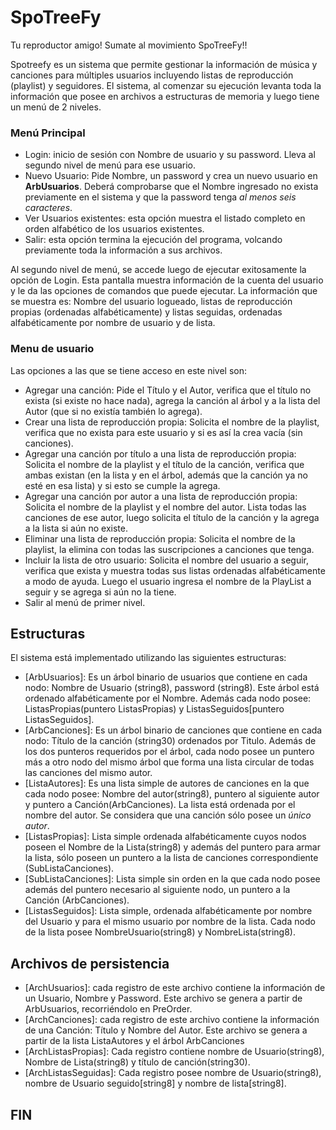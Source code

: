 # SpoTreeFy
Tu reproductor amigo! Sumate al movimiento SpoTreeFy!!

Spotreefy es un sistema que permite gestionar la información de música y canciones para múltiples usuarios incluyendo listas de reproducción (playlist) y seguidores.
El sistema, al comenzar su ejecución levanta toda la información que posee en archivos a estructuras de memoria y luego tiene un menú de 2 niveles.

### Menú Principal
- Login: inicio de sesión con Nombre de usuario y su password. Lleva al segundo nivel de menú para ese usuario.
- Nuevo Usuario: Pide Nombre, un password y crea un nuevo usuario en **ArbUsuarios**. Deberá comprobarse que el Nombre ingresado no exista previamente en el sistema y que la password tenga *al menos seis caracteres*.
- Ver Usuarios existentes: esta opción muestra el listado completo en orden alfabético de los usuarios existentes.
- Salir: esta opción termina la ejecución del programa, volcando previamente toda la información a sus archivos.

Al segundo nivel de menú, se accede luego de ejecutar exitosamente la opción de Login.
Esta pantalla muestra información de la cuenta del usuario y le da las opciones de comandos que puede ejecutar. 
La información que se muestra es: Nombre del usuario logueado, listas de reproducción propias (ordenadas alfabéticamente) y listas seguidas, ordenadas alfabéticamente por nombre de usuario y de lista.

### Menu de usuario
Las opciones a las que se tiene acceso en este nivel son:
- Agregar una canción: Pide el Título y el Autor, verifica que el título no exista (si existe no hace nada), agrega la canción al árbol y a la lista del Autor (que si no existía también lo agrega).
- Crear una lista de reproducción propia: Solicita el nombre de la playlist, verifica que no exista para este usuario y si es así la crea vacía (sin canciones).
- Agregar una canción por título a una lista de reproducción propia: Solicita el nombre de la playlist y el título de la canción, verifica que ambas existan (en la lista y en el árbol, además que la canción ya no esté en esa lista) y si esto se cumple la agrega.
- Agregar una canción por autor a una lista de reproducción propia: Solicita el nombre de la playlist y el nombre del autor. Lista todas las canciones de ese autor, luego solicita el título de la canción y la agrega a la lista si aún no existe.
- Eliminar una lista de reproducción propia: Solicita el nombre de la playlist, la elimina con todas las suscripciones a canciones que tenga.
- Incluir la lista de otro usuario: Solicita el nombre del usuario a seguir, verifica que exista y muestra todas sus listas ordenadas alfabéticamente a modo de ayuda. Luego el usuario ingresa el nombre de la PlayList a seguir y se agrega si aún no la tiene. 
- Salir al menú de primer nivel.

## Estructuras
El sistema está implementado utilizando las siguientes estructuras:
- [ArbUsuarios]: Es un árbol binario de usuarios que contiene en cada nodo: Nombre de Usuario (string8), password (string8). Este árbol está ordenado alfabéticamente por el Nombre. Además cada nodo posee: ListasPropias(puntero ListasPropias) y ListasSeguidos[puntero ListasSeguidos].
- [ArbCanciones]: Es un árbol binario de canciones que contiene en cada nodo: Título de la canción (string30) ordenados por Titulo. Además de los dos punteros requeridos por el árbol, cada nodo posee un puntero más a otro nodo del mismo árbol que forma una lista circular de todas las canciones del mismo autor.
- [ListaAutores]: Es una lista simple de autores de canciones en la que cada nodo posee: Nombre del autor(string8), puntero al siguiente autor y puntero a Canción(ArbCanciones). La lista está ordenada por el nombre del autor. Se considera que una canción sólo posee un *único autor*.
- [ListasPropias]: Lista simple ordenada alfabéticamente cuyos nodos poseen el Nombre de la Lista(string8) y además del puntero para armar la lista, sólo poseen un puntero a la lista de canciones correspondiente (SubListaCanciones).
- [SubListaCanciones]: Lista simple sin orden en la que cada nodo posee además del puntero necesario al siguiente nodo, un puntero a la Canción (ArbCanciones).
- [ListasSeguidos]: Lista simple, ordenada alfabéticamente por nombre del Usuario y para el mismo usuario por nombre de la lista. Cada nodo de la lista posee NombreUsuario(string8) y NombreLista(string8).

## Archivos de persistencia
- [ArchUsuarios]: cada registro de este archivo contiene la información de un Usuario, Nombre y Password. Este archivo se genera a partir de ArbUsuarios, recorriéndolo en PreOrder.
- [ArchCanciones]: cada registro de este archivo contiene la información de una Canción: Título y Nombre del Autor.  Este archivo se genera a partir de la lista ListaAutores y el árbol ArbCanciones
- [ArchListasPropias]: Cada registro contiene nombre de Usuario(string8), Nombre de Lista(string8) y título de canción(string30).
- [ArchListasSeguidas]: Cada registro posee nombre de Usuario(string8), nombre de Usuario seguido[string8] y nombre de lista[string8].

## FIN
